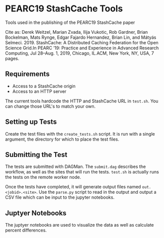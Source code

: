 # PEARC19 StashCache Tools
Tools used in the publishing of the PEARC19 StashCache paper

Cite as:
Derek Weitzel, Marian Zvada, Ilija Vukotic, Rob Gardner, Brian Bockelman, Mats Rynge, Edgar Fajardo Hernandez, Brian Lin, and Mátyás Selmeci. 2019. StashCache: A Distributed Caching Federation for the Open Science Grid.In PEARC ’19: Practice and Experience in Advanced Research Computing, Jul 28–Aug. 1, 2019, Chicago, IL.ACM, New York, NY, USA, 7 pages.

## Requirements

* Access to a StashCache origin
* Access to an HTTP server

The current tools hardcode the HTTP and StashCache URL in `test.sh`.  You can change those URL's to match your own.

## Setting up Tests

Create the test files with the `create_tests.sh` script.  It is run with a single argument, the directory for which to place the test files.

## Submitting the Test

The tests are submitted with DAGMan.  The `submit.dag` describes the workflow, as well as the sites that will run the tests.  `test.sh` is actually runs the tests on the remote worker node.

Once the tests have completed, it will generate output files named `out.<jobid>.<site>`.  Use the `parse.py` script to read in the output and output a CSV file which can be input to the jupyter notebooks.

## Juptyer Notebooks

The juptyer notebooks are used to visualize the data as well as calculate percent differences.
